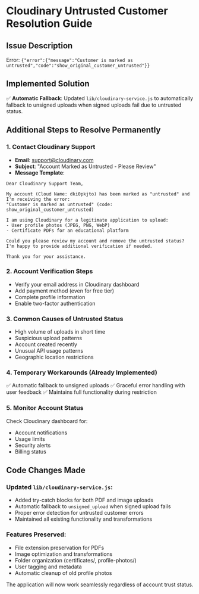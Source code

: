 # Cloudinary Untrusted Customer Resolution Guide

## Issue Description
Error: `{"error":{"message":"Customer is marked as untrusted","code":"show_original_customer_untrusted"}}`

## Implemented Solution
✅ **Automatic Fallback**: Updated `lib/cloudinary-service.js` to automatically fallback to unsigned uploads when signed uploads fail due to untrusted status.

## Additional Steps to Resolve Permanently

### 1. Contact Cloudinary Support
- **Email**: support@cloudinary.com
- **Subject**: "Account Marked as Untrusted - Please Review"
- **Message Template**:
```
Dear Cloudinary Support Team,

My account (Cloud Name: dki0pkjto) has been marked as "untrusted" and I'm receiving the error:
"Customer is marked as untrusted" (code: show_original_customer_untrusted)

I am using Cloudinary for a legitimate application to upload:
- User profile photos (JPEG, PNG, WebP)
- Certificate PDFs for an educational platform

Could you please review my account and remove the untrusted status?
I'm happy to provide additional verification if needed.

Thank you for your assistance.
```

### 2. Account Verification Steps
- Verify your email address in Cloudinary dashboard
- Add payment method (even for free tier)
- Complete profile information
- Enable two-factor authentication

### 3. Common Causes of Untrusted Status
- High volume of uploads in short time
- Suspicious upload patterns
- Account created recently
- Unusual API usage patterns
- Geographic location restrictions

### 4. Temporary Workarounds (Already Implemented)
✅ Automatic fallback to unsigned uploads
✅ Graceful error handling with user feedback
✅ Maintains full functionality during restriction

### 5. Monitor Account Status
Check Cloudinary dashboard for:
- Account notifications
- Usage limits
- Security alerts
- Billing status

## Code Changes Made

### Updated `lib/cloudinary-service.js`:
- Added try-catch blocks for both PDF and image uploads
- Automatic fallback to `unsigned_upload` when signed upload fails
- Proper error detection for untrusted customer errors
- Maintained all existing functionality and transformations

### Features Preserved:
- File extension preservation for PDFs
- Image optimization and transformations
- Folder organization (certificates/, profile-photos/)
- User tagging and metadata
- Automatic cleanup of old profile photos

The application will now work seamlessly regardless of account trust status.
